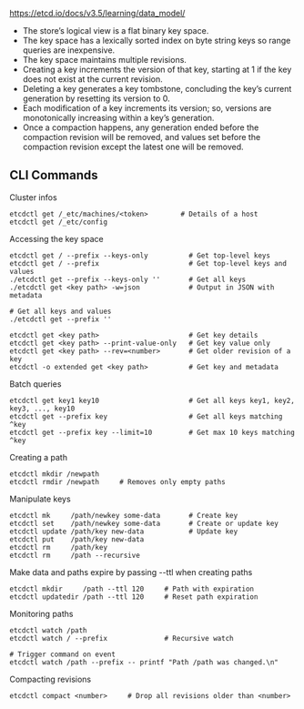 https://etcd.io/docs/v3.5/learning/data_model/

- The store’s logical view is a flat binary key space.
- The key space has a lexically sorted index on byte string keys so range queries are inexpensive.
- The key space maintains multiple revisions.
- Creating a key increments the version of that key, starting at 1 if the key does not exist at the current revision.
- Deleting a key generates a key tombstone, concluding the key’s current generation by resetting its version to 0.
- Each modification of a key increments its version; so, versions are monotonically increasing within a key’s generation.
- Once a compaction happens, any generation ended before the compaction revision will be removed, and values set before the compaction revision except the latest one will be removed.

## CLI Commands

Cluster infos

    etcdctl get /_etc/machines/<token>        # Details of a host
    etcdctl get /_etc/config
    
Accessing the key space

    etcdctl get / --prefix --keys-only          # Get top-level keys
    etcdctl get / --prefix                      # Get top-level keys and values
    ./etcdctl get --prefix --keys-only ''       # Get all keys
    ./etcdctl get <key path> -w=json            # Output in JSON with metadata
    
    # Get all keys and values
    ./etcdctl get --prefix ''
    
    etcdctl get <key path>                      # Get key details
    etcdctl get <key path> --print-value-only   # Get key value only
    etcdctl get <key path> --rev=<number>       # Get older revision of a key
    etcdctl -o extended get <key path>          # Get key and metadata

    
Batch queries
    
    etcdctl get key1 key10                      # Get all keys key1, key2, key3, ..., key10
    etcdctl get --prefix key                    # Get all keys matching ^key
    etcdctl get --prefix key --limit=10         # Get max 10 keys matching ^key

Creating a path

    etcdctl mkdir /newpath
    etcdctl rmdir /newpath     # Removes only empty paths

Manipulate keys

    etcdctl mk     /path/newkey some-data       # Create key
    etcdctl set    /path/newkey some-data       # Create or update key
    etcdctl update /path/key new-data           # Update key
    etcdctl put    /path/key new-data
    etcdctl rm     /path/key
    etcdctl rm     /path --recursive
    
Make data and paths expire by passing --ttl when creating paths

    etcdctl mkdir     /path --ttl 120     # Path with expiration
    etcdctl updatedir /path --ttl 120     # Reset path expiration
    
Monitoring paths

    etcdctl watch /path
    etcdctl watch / --prefix              # Recursive watch
    
    # Trigger command on event
    etcdctl watch /path --prefix -- printf "Path /path was changed.\n"
    
Compacting revisions

    etcdctl compact <number>     # Drop all revisions older than <number>
